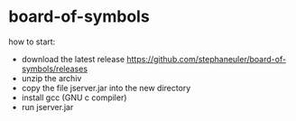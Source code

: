 # board-of-symbols

how to start:
- download the latest release https://github.com/stephaneuler/board-of-symbols/releases
- unzip the archiv
- copy the file jserver.jar into the new directory
- install gcc (GNU c compiler) 
- run jserver.jar
